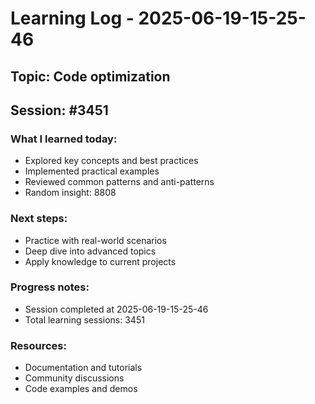 # Learning Log - 2025-06-19-15-25-46

## Topic: Code optimization
## Session: #3451

### What I learned today:
- Explored key concepts and best practices
- Implemented practical examples  
- Reviewed common patterns and anti-patterns
- Random insight: 8808

### Next steps:
- Practice with real-world scenarios
- Deep dive into advanced topics
- Apply knowledge to current projects

### Progress notes:
- Session completed at 2025-06-19-15-25-46
- Total learning sessions: 3451

### Resources:
- Documentation and tutorials
- Community discussions
- Code examples and demos
